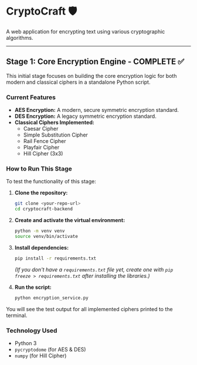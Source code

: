 # CryptoCraft 🛡️

A web application for encrypting text using various cryptographic algorithms.

---

## Stage 1: Core Encryption Engine - COMPLETE ✅

This initial stage focuses on building the core encryption logic for both modern and classical ciphers in a standalone Python script.

### Current Features

-   **AES Encryption:** A modern, secure symmetric encryption standard.
-   **DES Encryption:** A legacy symmetric encryption standard.
-   **Classical Ciphers Implemented:**
    -   Caesar Cipher
    -   Simple Substitution Cipher
    -   Rail Fence Cipher
    -   Playfair Cipher
    -   Hill Cipher (3x3)

### How to Run This Stage

To test the functionality of this stage:

1.  **Clone the repository:**
    ```bash
    git clone <your-repo-url>
    cd cryptocraft-backend
    ```

2.  **Create and activate the virtual environment:**
    ```bash
    python -m venv venv
    source venv/bin/activate
    ```

3.  **Install dependencies:**
    ```bash
    pip install -r requirements.txt
    ```
    *(If you don't have a `requirements.txt` file yet, create one with `pip freeze > requirements.txt` after installing the libraries.)*

4.  **Run the script:**
    ```bash
    python encryption_service.py
    ```

You will see the test output for all implemented ciphers printed to the terminal.

### Technology Used

-   Python 3
-   `pycryptodome` (for AES & DES)
-   `numpy` (for Hill Cipher)